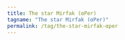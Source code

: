 ```yaml
---
title: The star Mirfak (αPer)
tagname: "The star Mirfak (αPer)"
permalink: /tag/the-star-mirfak-αper
---
```

